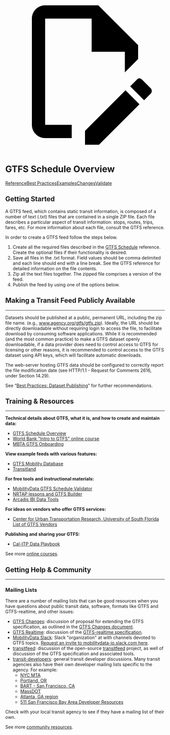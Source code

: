 <a class="pencil-link" href="https://github.com/MobilityData/gtfs.org/edit/main/docs/schedule/index.md" title="Edit this page" target="_blank">
    <svg class="pencil" xmlns="http://www.w3.org/2000/svg" viewBox="0 0 24 24"><path d="M10 20H6V4h7v5h5v3.1l2-2V8l-6-6H6c-1.1 0-2 .9-2 2v16c0 1.1.9 2 2 2h4v-2m10.2-7c.1 0 .3.1.4.2l1.3 1.3c.2.2.2.6 0 .8l-1 1-2.1-2.1 1-1c.1-.1.2-.2.4-.2m0 3.9L14.1 23H12v-2.1l6.1-6.1 2.1 2.1Z"></path></svg>
  </a>
  
# GTFS Schedule Overview

<div class="landing-page">
    <a class="button" href="reference">Reference</a><a class="button" href="best-practices">Best Practices</a><a class="button" href="examples">Examples</a><a class="button" href="changes">Changes</a><a class="button" href="validate">Validate</a>
</div>

## Getting Started

A GTFS feed, which contains static transit information, is composed of a number of text (.txt) files that are contained in a single ZIP file. Each file describes a particular aspect of transit information: stops, routes, trips, fares, etc. For more information about each file, consult the GTFS reference. 

In order to create a GTFS feed follow the steps below.

1. Create all the required files described in the [GTFS Schedule](reference) reference. Create the optional files if their functionality is desired. 
1. Save all files in the .txt format. Field values should be comma delimited and each line should end with a line break. See the GTFS reference for detailed information on the file contents.
1. Zip all the text files together. The zipped file comprises a version of the feed.
1. Publish the feed by using one of the options below. 

## Making a Transit Feed Publicly Available
<hr>

Datasets should be published at a public, permanent URL, including the zip file name. (e.g., www.agency.org/gtfs/gtfs.zip). Ideally, the URL should be directly downloadable without requiring login to access the file, to facilitate download by consuming software applications. While it is recommended (and the most common practice) to make a GTFS dataset openly downloadable, if a data provider does need to control access to GTFS for licensing or other reasons, it is recommended to control access to the GTFS dataset using API keys, which will facilitate automatic downloads.

The web-server hosting GTFS data should be configured to correctly report the file modification date (see HTTP/1.1 - Request for Comments 2616, under Section 14.29).

See “[Best Practices: Dataset Publishing](best-practices/#dataset-publishing-general-practices)” for further recommendations.

## Training & Resources
<hr>

**Technical details about GTFS, what it is, and how to create and maintain data:**

- [GTFS Schedule Overview](https://gtfs.org/schedule/) 
- [World Bank "Intro to GTFS" online course](https://olc.worldbank.org/content/introduction-general-transit-feed-specification-gtfs-and-informal-transit-system-mapping)
- [MBTA GTFS Onboarding](https://mybinder.org/v2/gh/mbta/gtfs_onboarding/main?urlpath=lab/tree/GTFS_Onboarding.ipynb)

**View example feeds with various features:**

- [GTFS Mobility Database](https://database.mobilitydata.org/) 
- [Transitland](https://www.transit.land/)

**For free tools and instructional materials:**

- [MobilityData GTFS Schedule Validator](https://gtfs-validator.mobilitydata.org/) 
- [NRTAP lessons and GTFS Builder](https://www.nationalrtap.org/Technology-Tools/GTFS-Builder/Support)
- [Arcadis IBI Data Tools](https://www.ibigroup.com/ibi-products/transit-data-tools/)

**For ideas on vendors who offer GTFS services:**

- [Center for Urban Transportation Research, University of South Florida List of GTFS Vendors](https://docs.google.com/spreadsheets/u/1/d/1Gc9mu4BIYC8ORpv2IbbVnT3q8VQ3xkeY7Hz068vT_GQ/pubhtml)

**Publishing and sharing your GTFS:**

- [Cal-ITP Data Playbook](https://docs.google.com/document/d/1Yk-XWwseAwGArG_tuUXs4Nd3GO26Uw0q9RTIjGJ4rF4/edit#heading=h.98wc2jmgag54)

See more [online courses](../resources/other/#on-line-courses).

## Getting Help & Community
<hr>

### Mailing Lists

There are a number of mailing lists that can be good resources when you have questions about public transit data, software, formats like GTFS and GTFS-realtime, and other issues:

* [GTFS Changes](https://groups.google.com/group/gtfs-changes): discussion of proposal for extending the GTFS specification, as outlined in the [GTFS Changes document](https://github.com/google/transit/blob/master/gtfs/CHANGES.md).
* [GTFS Realtime](https://groups.google.com/group/gtfs-realtime): discussion of the [GTFS-realtime specification](https://github.com/google/transit/tree/master/gtfs-realtime).
* [MobilityData Slack](https://mobilitydata-io.slack.com/): Slack "organization" at with channels devoted to GTFS topics. [Request an invite to mobilitydata-io.slack.com here](https://share.mobilitydata.org/slack).
* [transitfeed](https://groups.google.com/group/transitfeed): discussion of the open-source [transitfeed](https://groups.google.com/group/transitfeed) project, as well of discussion of the GTFS specification and associated tools.
* [transit-developers](https://groups.google.com/group/transit-developers): general transit developer discussions. Many transit agencies also have their own developer mailing lists specific to the agency. For example:
    * [NYC MTA](https://groups.google.com/group/mtadeveloperresources)
    * [Portland, OR](https://groups.google.com/group/transit-developers-pdx)
    * [BART - San Francisco, CA](https://groups.google.com/group/bart-developers)
    * [MassDOT](https://groups.google.com/group/massdotdevelopers)
    * [Atlanta, GA region](https://groups.google.com/forum/#!forum/atl-transit-developers)
    * [511 San Francisco Bay Area Developer Resources](https://groups.google.com/forum/#!forum/511sfbaydeveloperresources)

Check with your local transit agency to see if they have a mailing list of their own.

See more [community resources](../resources/community).
